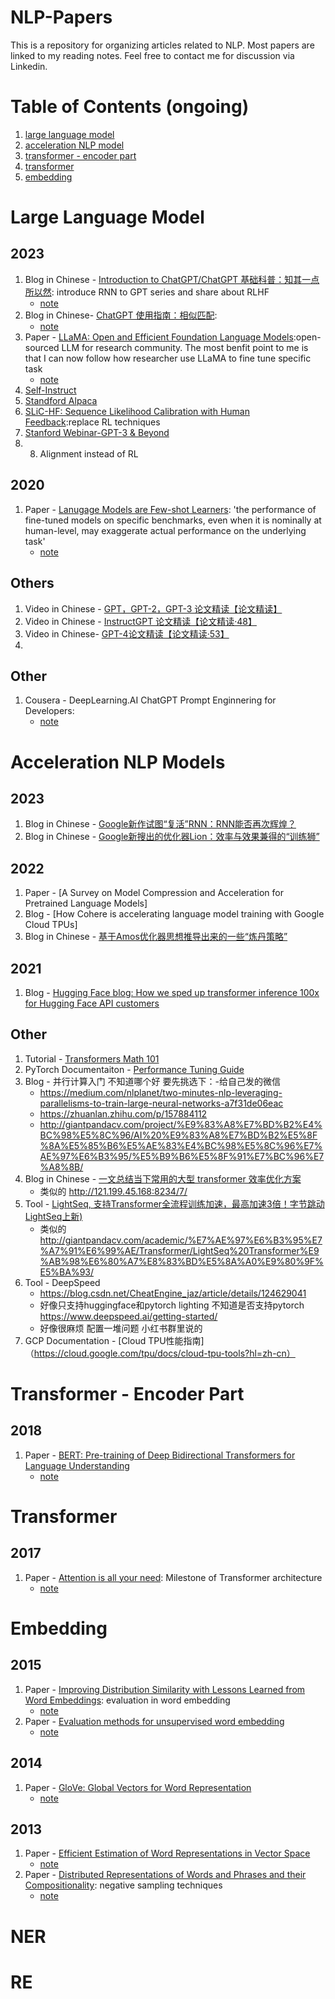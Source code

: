 # NLP-Papers
This is a repository for organizing articles related to NLP. Most papers are linked to my reading notes. Feel free to contact me for discussion via Linkedin.

# Table of Contents (ongoing)
1. [large language model](#llm)
2. [acceleration NLP model](#accelerate)
3. [transformer - encoder part](#encoder)
4. [transformer](#transformer)
5. [embedding](#embedding)

# Large Language Model
<a id='llm'></a>
## 2023
1. Blog in Chinese - [Introduction to ChatGPT/ChatGPT 基础科普：知其一点所以然](https://yam.gift/2023/04/15/NLP/2023-04-15-ChatGPT-Introduction/): introduce RNN to GPT series and share about RLHF
    - [note](https://github.com/tinghe14/NLP-Papers/blob/506df334b52d332b682b5bbf1c402119c8c57d3b/large%20language%20model/0%20note_ChatGPT%E5%9F%BA%E7%A1%80%E7%A7%91%E6%99%AE.md)
2. Blog in Chinese- [ChatGPT 使用指南：相似匹配](https://github.com/datawhalechina/hugging-llm/blob/main/content/ChatGPT%E4%BD%BF%E7%94%A8%E6%8C%87%E5%8D%97%E2%80%94%E2%80%94%E7%9B%B8%E4%BC%BC%E5%8C%B9%E9%85%8D.ipynb):
    - [note]()
3. Paper - [LLaMA: Open and Efficient Foundation Language Models](https://arxiv.org/pdf/2302.13971.pdf):open-sourced LLM for research community. The most benfit point to me is that I can now follow how researcher use LLaMA to fine tune specific task
    - [note](https://docs.google.com/presentation/d/1TLGVurmYcE_nqks2V1-i1n5Jnj2Z-AzZ6sQnqqiQ3gA/edit?usp=sharing)
4. [Self-Instruct]()
5. [Standford Alpaca]()
6. [SLiC-HF: Sequence Likelihood Calibration with Human Feedback]():replace RL techniques
7. [Stanford Webinar-GPT-3 & Beyond](https://www.youtube.com/results?search_query=stanford+webinar+-+gpt-3+%26+beyond)
8. 8. Alignment instead of RL
## 2020
1. Paper - [Lanugage Models are Few-shot Learners](https://arxiv.org/abs/2005.14165): 'the performance of fine-tuned models on specific benchmarks, even when it is nominally at human-level, may exaggerate actual performance on the underlying task'
    - [note](https://github.com/tinghe14/NLP-Papers/blob/ba4b2784f280fbe784de215651e51592367e8bed/large%20language%20model/2_LM_few_shot_learners/2%20note.md)
## Others
1. Video in Chinese - [GPT，GPT-2，GPT-3 论文精读【论文精读】](https://www.bilibili.com/video/BV1AF411b7xQ/?spm_id_from=333.999.0.0&vd_source=8b4794944ae27d265c752edb598636de)
2. Video in Chinese - [InstructGPT 论文精读【论文精读·48】](https://www.bilibili.com/video/BV1hd4y187CR/?spm_id_from=333.999.0.0&vd_source=8b4794944ae27d265c752edb598636de)
3. Video in Chinese- [GPT-4论文精读【论文精读·53】](https://www.bilibili.com/video/BV1vM4y1U7b5/?spm_id_from=333.999.0.0&vd_source=8b4794944ae27d265c752edb598636de)
4. 
## Other
1. Cousera - DeepLearning.AI ChatGPT Prompt Enginnering for Developers:
    - [note]()

# Acceleration NLP Models
<a id='accelerate'></a>
## 2023
1. Blog in Chinese - [Google新作试图“复活”RNN：RNN能否再次辉煌？](https://spaces.ac.cn/archives/9554)
2. Blog in Chinese - [Google新搜出的优化器Lion：效率与效果兼得的“训练狮”](https://spaces.ac.cn/archives/9473)
## 2022
1. Paper - [A Survey on Model Compression and Acceleration for Pretrained Language Models]
2. Blog - [How Cohere is accelerating language model training with Google Cloud TPUs]
3. Blog in Chinese - [基于Amos优化器思想推导出来的一些“炼丹策略”](https://spaces.ac.cn/archives/9344)
## 2021
1. Blog - [Hugging Face blog: How we sped up transformer inference 100x for Hugging Face API customers](https://huggingface.co/blog/accelerated-inference)
## Other
1. Tutorial - [Transformers Math 101](https://eleutherai.notion.site/Transformers-Math-101-d2fcfc7a25d446388fde97821ad2412a)
2. PyTorch Documentaiton - [Performance Tuning Guide](https://pytorch.org/tutorials/recipes/recipes/tuning_guide.html)
3. Blog - 并行计算入门 不知道哪个好 要先挑选下：-给自己发的微信
    - https://medium.com/nlplanet/two-minutes-nlp-leveraging-parallelisms-to-train-large-neural-networks-a7f31de06eac
    - https://zhuanlan.zhihu.com/p/157884112 
    - http://giantpandacv.com/project/%E9%83%A8%E7%BD%B2%E4%BC%98%E5%8C%96/AI%20%E9%83%A8%E7%BD%B2%E5%8F%8A%E5%85%B6%E5%AE%83%E4%BC%98%E5%8C%96%E7%AE%97%E6%B3%95/%E5%B9%B6%E5%8F%91%E7%BC%96%E7%A8%8B/
4. Blog in Chinese - [一文总结当下常用的大型 transformer 效率优化方案](https://zhuanlan.zhihu.com/p/623744798)
    - 类似的 http://121.199.45.168:8234/7/
6. Tool - [LightSeq, 支持Transformer全流程训练加速，最高加速3倍！字节跳动LightSeq上新)](https://www.jiqizhixin.com/articles/2021-06-24-13)
    - 类似的 http://giantpandacv.com/academic/%E7%AE%97%E6%B3%95%E7%A7%91%E6%99%AE/Transformer/LightSeq%20Transformer%E9%AB%98%E6%80%A7%E8%83%BD%E5%8A%A0%E9%80%9F%E5%BA%93/
8. Tool - DeepSpeed
    - https://blog.csdn.net/CheatEngine_jaz/article/details/124629041
    - 好像只支持huggingface和pytorch lighting 不知道是否支持pytorch https://www.deepspeed.ai/getting-started/
    - 好像很麻烦 配置一堆问题 小红书群里说的
10. GCP Documentation - [Cloud TPU性能指南]（https://cloud.google.com/tpu/docs/cloud-tpu-tools?hl=zh-cn）

# Transformer - Encoder Part
<a id='encoder'></a>
## 2018
1. Paper - [BERT: Pre-training of Deep Bidirectional Transformers for Language Understanding](https://arxiv.org/pdf/1810.04805.pdf)
    - [note](https://medium.com/@hetinghelen/tasks-and-common-models-in-natural-language-processing-11c523d88f02)

# Transformer 
<a id='transformer'></a>
## 2017
1. Paper - [Attention is all your need](https://proceedings.neurips.cc/paper/2017/file/3f5ee243547dee91fbd053c1c4a845aa-Paper.pdf): Milestone of Transformer architecture
    - [note](https://medium.com/@hetinghelen/tasks-and-common-models-in-natural-language-processing-11c523d88f02)

# Embedding
<a id='embedding'></a>
## 2015
1. Paper - [Improving Distribution Similarity with Lessons Learned from Word Embeddings](https://aclanthology.org/Q15-1016/): evaluation in word embedding
    - [note](https://medium.com/@hetinghelen/tasks-and-common-models-in-natural-language-processing-11c523d88f02)
2. Paper - [Evaluation methods for unsupervised word embedding](https://aclanthology.org/D15-1036/)
    - [note](https://medium.com/@hetinghelen/tasks-and-common-models-in-natural-language-processing-11c523d88f02)

## 2014
1. Paper - [GloVe: Global Vectors for Word Representation](https://nlp.stanford.edu/pubs/glove.pdf)
    - [note](https://medium.com/@hetinghelen/tasks-and-common-models-in-natural-language-processing-11c523d88f02)
## 2013
1. Paper - [Efficient Estimation of Word Representations in Vector Space](https://arxiv.org/pdf/1301.3781.pdf)
    - [note](https://medium.com/@hetinghelen/tasks-and-common-models-in-natural-language-processing-11c523d88f02)
2. Paper - [Distributed Representations of Words and Phrases and their Compositionality](https://proceedings.neurips.cc/paper/2013/file/9aa42b31882ec039965f3c4923ce901b-Paper.pdf): negative sampling techniques
    - [note](https://medium.com/@hetinghelen/tasks-and-common-models-in-natural-language-processing-11c523d88f02)


# NER

# RE
